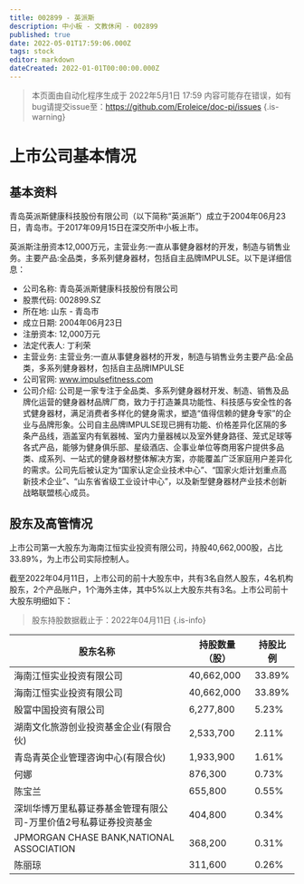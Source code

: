 ```yaml
---
title: 002899 - 英派斯
description: 中小板 - 文教休闲 - 002899
published: true
date: 2022-05-01T17:59:06.000Z
tags: stock
editor: markdown
dateCreated: 2022-01-01T00:00:00.000Z
---
```


> 本页面由自动化程序生成于 2022年5月1日 17:59
> 内容可能存在错误，如有bug请提交issue至：https://github.com/Eroleice/doc-pi/issues
{.is-warning}

# 上市公司基本情况

## 基本资料

青岛英派斯健康科技股份有限公司（以下简称“英派斯”）成立于2004年06月23日，青岛市。于2017年09月15日在深交所中小板上市。

英派斯注册资本12,000万元，主营业务:一直从事健身器材的开发，制造与销售业务。主要产品:全品类，多系列健身器材，包括自主品牌IMPULSE。以下是详细信息：

- 公司名称: 青岛英派斯健康科技股份有限公司
- 股票代码: 002899.SZ
- 所在地: 山东 - 青岛市
- 成立日期: 2004年06月23日
- 注册资本: 12,000万元
- 法定代表人: 丁利荣
- 主营业务: 主营业务:一直从事健身器材的开发，制造与销售业务主要产品:全品类，多系列健身器材，包括自主品牌IMPULSE
- 公司官网: www.impulsefitness.com
- 公司介绍: 公司是一家专注于全品类、多系列健身器材开发、制造、销售及品牌化运营的健身器材品牌厂商，致力于打造兼具功能性、科技感与安全性的各式健身器材，满足消费者多样化的健身需求，塑造“值得信赖的健身专家”的企业与品牌形象。公司自主品牌IMPULSE现已拥有功能、价格差异化区隔的多条产品线，涵盖室内有氧器械、室内力量器械以及室外健身路径、笼式足球等各式产品，能够为健身俱乐部、星级酒店、企事业单位等商用客户提供多品类、成系列、一站式的健身器材整体解决方案，亦能覆盖广泛家庭用户差异化的需求。公司先后被认定为“国家认定企业技术中心”、“国家火炬计划重点高新技术企业”、“山东省省级工业设计中心”，以及新型健身器材产业技术创新战略联盟核心成员。


## 股东及高管情况

上市公司第一大股东为海南江恒实业投资有限公司，持股40,662,000股，占比33.89%，为上市公司实际控制人。

截至2022年04月11日，上市公司的前十大股东中，共有3名自然人股东，4名机构股东，2个产品账户，1个海外主体，其中5%以上大股东共有3名。上市公司前十大股东明细如下：

> 股东持股数据截止于：2022年04月11日
{.is-info}

| 股东名称 | 持股数量（股） | 持股比例 |
| --- | --- | --- |
| 海南江恒实业投资有限公司 | 40,662,000 | 33.89% |
| 海南江恒实业投资有限公司 | 40,662,000 | 33.89% |
| 殷富中国投资有限公司 | 6,277,800 | 5.23% |
| 湖南文化旅游创业投资基金企业(有限合伙) | 2,533,700 | 2.11% |
| 青岛青英企业管理咨询中心(有限合伙) | 1,933,900 | 1.61% |
| 何娜 | 876,300 | 0.73% |
| 陈宝兰 | 655,800 | 0.55% |
| 深圳华博万里私募证券基金管理有限公司-万里价值2号私募证券投资基金 | 404,800 | 0.34% |
| JPMORGAN CHASE BANK,NATIONAL ASSOCIATION | 368,200 | 0.31% |
| 陈丽琼 | 311,600 | 0.26% |




